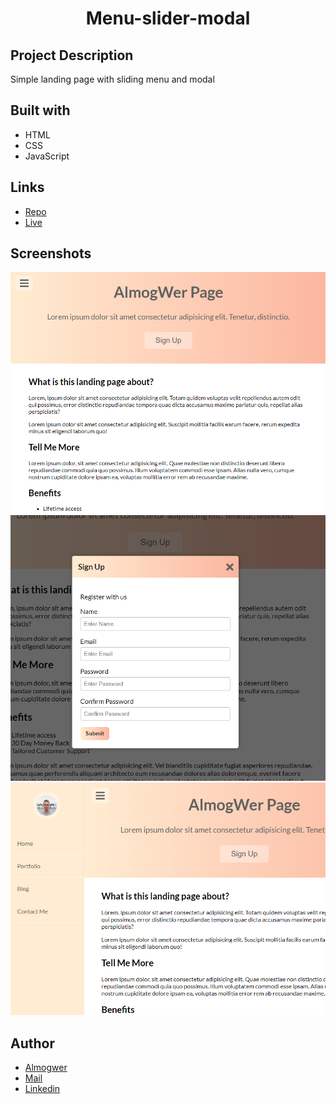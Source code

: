 <h1 align="center">Menu-slider-modal</h1>

## Project Description

Simple landing page with sliding menu and modal

## Built with

- HTML
- CSS
- JavaScript

## Links

- [Repo](https://github.com/AlmogWer/menu-slider-modal "Menu-Slider-Modal")
- [Live](https://almogwer.github.io/menu-slider-modal/ "Live View")

## Screenshots

![](img/Capture.PNG "Home Page")
![](img/Capture2.PNG "Modal")
![](img/Capture3.PNG "Slider")

## Author

- [Almogwer](https://github.com/almogwer)
- [Mail](mailto:Almogish@gmail.com?Subject=Hi% "Hi!")
- [Linkedin](https://www.linkedin.com/in/almogwertzberger/)

